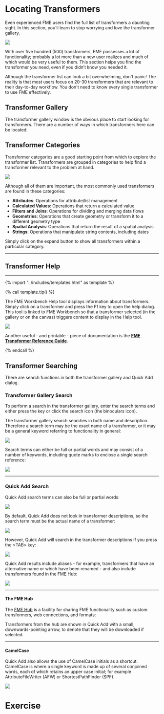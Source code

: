 # Locating Transformers

Even experienced FME users find the full list of transformers a daunting sight. In this section, you’ll learn to stop worrying and love the transformer gallery.

![](./Images/Img4.001.TransformerWebGallery.png)

With over five hundred (500) transformers, FME possesses a lot of functionality; probably a lot more than a new user realizes and much of which would be very useful to them. This section helps you find the transformer you need, even if you didn’t know you needed it.

Although the transformer list can look a bit overwhelming, don't panic! The reality is that most users focus on 20-30 transformers that are relevant to their day-to-day workflow. You don't need to know every single transformer to use FME effectively.

## Transformer Gallery ##
The transformer gallery window is the obvious place to start looking for transformers. There are a number of ways in which transformers here can be located.

## Transformer Categories ##
Transformer categories are a good starting point from which to explore the transformer list. Transformers are grouped in categories to help find a transformer relevant to the problem at hand.

![](./Images/Img4.002.TransformerGallery.png)

Although all of them are important, the most commonly used transformers are found in these categories:

- **Attributes**: Operations for attribute/list management
- **Calculated Values**: Operations that return a calculated value
- **Filters and Joins**: Operations for dividing and merging data flows
- **Geometries**: Operations that create geometry or transform it to a different geometry type
- **Spatial Analysis**: Operations that return the result of a spatial analysis
- **Strings**: Operations that manipulate string contents, including dates

Simply click on the expand button to show all transformers within a particular category.

---

## Transformer Help ##


---

{% import "../includes/templates.html" as template %}

{% call template.tip() %}

<p>The FME Workbench Help tool displays information about transformers. Simply click on a transformer and press the F1 key to open the help dialog. This tool is linked to FME Workbench so that a transformer selected (in the gallery or on the canvas) triggers content to display in the Help tool.</p>

<img src="./Images/Img4.003.TransformerGalleryHelpConnection.png">

<p>Another useful - and printable - piece of documentation is the <strong><a href="http://cdn.safe.com/resources/fme/FME-Transformer-Reference-Guide.pdf">FME Transformer Reference Guide</a></strong>.</p>

{% endcall %}

## Transformer Searching ##
There are search functions in both the transformer gallery and Quick Add dialog.

### Transformer Gallery Search

To perform a search in the transformer gallery, enter the search terms and either press the <enter> key or click the search icon (the binoculars icon).

The transformer gallery search searches in both name and description. Therefore a search term may be the exact name of a transformer, or it may be a general keyword referring to functionality in general:

![](./Images/Img4.004.TransformerGallerySearch.png)

Search terms can either be full or partial words and may consist of a number of keywords, including quote marks to enclose a single search reference:

![](./Images/Img4.005.GalleryQuotedSearch.png)

---

### Quick Add Search ###

Quick Add search terms can also be full or partial words:

![](./Images/Img4.006.QuickAddPartName.png)

By default, Quick Add does not look in transformer descriptions, so the search term must be the actual name of a transformer:

![](./Images/Img4.007.QuickAddNameOnly.png)

However, Quick Add will search in the transformer descriptions if you press the &lt;TAB&gt; key:

![](./Images/Img4.008.QuickAddKeywordSearch.png)

Quick Add results include aliases - for example, transformers that have an alternative name or which have been renamed - and also include transformers found in the FME Hub:

![](./Images/Img4.009.QuickAddAliasResult.png)

---

#### The FME Hub

The [FME Hub](https://hub.safe.com/) is a facility for sharing FME functionality such as custom transformers, web connections, and formats:

[](./Images/Img4.010.FMEHubWebSite.png)

Transformers from the hub are shown in Quick Add with a small, downwards-pointing arrow, to denote that they will be downloaded if selected.

---

#### CamelCase
Quick Add also allows the use of CamelCase initials as a shortcut. CamelCase is where a single keyword is made up of several conjoined words, each of which retains an upper case initial; for example AttributeFileWriter (AFW) or ShortestPathFinder (SPF).

![](./Images/Img4.011.QuickAddCamelCase.png)

# Exercise

<!-- Finding transformers -->
